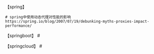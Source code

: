 【spring】
    
    # spring中使用动态代理对性能的影响
    https://spring.io/blog/2007/07/19/debunking-myths-proxies-impact-performance/


【springboot】
    #

【springcloud】
    #
    
    